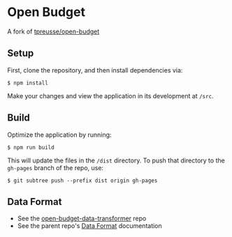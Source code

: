 # Open Budget
A fork of [tpreusse/open-budget](https://github.com/tpreusse/open-budget)

## Setup
First, clone the repository, and then install dependencies via:
```
$ npm install
```
Make your changes and view the application in its development at `/src`.

## Build
Optimize the application by running:
```
$ npm run build
```
This will update the files in the `/dist` directory. To push that directory to the `gh-pages` branch of the repo, use:
```
$ git subtree push --prefix dist origin gh-pages
```

## Data Format
* See the [open-budget-data-transformer](https://github.com/CityOfPhiladelphia/open-budget-data-transformer) repo
* See the parent repo's [Data Format](https://github.com/tpreusse/open-budget/wiki/Data-Format) documentation